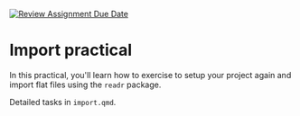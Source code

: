 [![Review Assignment Due Date](https://classroom.github.com/assets/deadline-readme-button-22041afd0340ce965d47ae6ef1cefeee28c7c493a6346c4f15d667ab976d596c.svg)](https://classroom.github.com/a/YnjgFsLz)
# Import practical

In this practical, you'll learn how to
exercise to setup your project again and 
import flat files using the `readr` package.

Detailed tasks in `import.qmd`.
